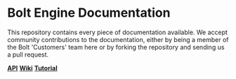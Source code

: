 # Bolt Engine Documentation

This repository contains every piece of documentation available. We accept community contributions to the documentation, either by being a member of the Bolt 'Customers' team here or by forking the repository and sending us a pull request.


**[API](Api.md)**
**[Wiki](wiki/Wiki.md)**
**[Tutorial](tutorial/README.md)**